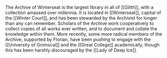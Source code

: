The Archive of Winterseat is the largest library in all of [[Gilith]], with a collection amassed over millennia. It is located in [[Winterseat]], capital of the [[Winter Court]], and has been stewarded by the Archivist for longer than any can remember. Scholars of the Archive work cooperatively to collect copies of all works ever written, and to document and collate the knowledge within them. More recently, some more radical members of the Archive, supported by Florian, have been pushing to engage with the [[University of Gnimscal]] and the [[Great College]] academically, though this has been harshly discouraged by the [[Lady of Deep Ice]].